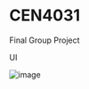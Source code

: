 # CEN4031
Final Group Project

UI

![image](https://user-images.githubusercontent.com/30127108/124488396-caeb4980-dd7d-11eb-8ae6-5cdb6de0ac52.png)
